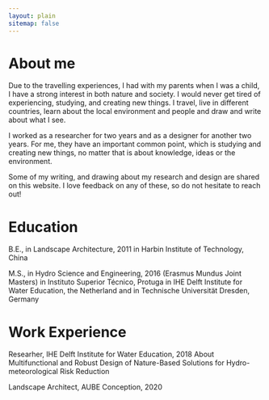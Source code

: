 ```yaml
---
layout: plain
sitemap: false
---
```


# About me
Due to the travelling experiences, I had with my parents when I was a child, I have a strong interest in both nature and society. I would never get tired of experiencing, studying, and creating new things. I travel, live in different countries, learn about the local environment and people and draw and write about what I see. 

I worked as a researcher for two years and as a designer for another two years. For me, they have an important common point, which is studying and creating new things, no matter that is about knowledge, ideas or the environment.

Some of my writing, and drawing about my research and design are shared on this website. I love feedback on any of these, so do not hesitate to reach out!

# Education
B.E., in Landscape Architecture, 2011
in Harbin Institute of Technology, China

M.S., in Hydro Science and Engineering, 2016
(Erasmus Mundus Joint Masters)
in Instituto Superior Técnico, Protuga
in IHE Delft Institute for Water Education, the Netherland 
and in Technische Universität Dresden, Germany

# Work Experience
Researher, IHE Delft Institute for Water Education, 2018
About Multifunctional and Robust Design of Nature-Based Solutions for Hydro-meteorological Risk Reduction

Landscape Architect, AUBE Conception, 2020



